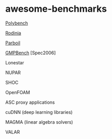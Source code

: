# awesome-benchmarks

[Polybench](http://web.cse.ohio-state.edu/~pouchet.2/software/polybench/)

[Rodinia](http://www.cs.virginia.edu/~skadron/wiki/rodinia/index.php/Rodinia:Accelerating_Compute-Intensive_Applications_with_Accelerators)

[Parboil](http://impact.crhc.illinois.edu/parboil/parboil.aspx)

[GMPBench](https://gmplib.org/gmpbench.html)
[Spec2006]

 Lonestar
 
 NUPAR
 
 SHOC 
 
 OpenFOAM

ASC proxy applications 

cuDNN (deep learning
libraries) 

MAGMA (linear algebra solvers)

VALAR

